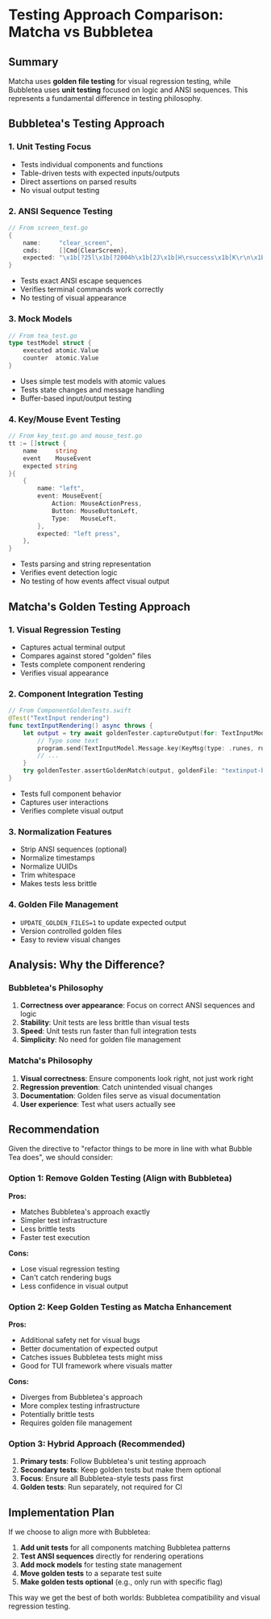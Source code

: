 # Testing Approach Comparison: Matcha vs Bubbletea

## Summary

Matcha uses **golden file testing** for visual regression testing, while Bubbletea uses **unit testing** focused on logic and ANSI sequences. This represents a fundamental difference in testing philosophy.

## Bubbletea's Testing Approach

### 1. Unit Testing Focus
- Tests individual components and functions
- Table-driven tests with expected inputs/outputs
- Direct assertions on parsed results
- No visual output testing

### 2. ANSI Sequence Testing
```go
// From screen_test.go
{
    name:     "clear_screen",
    cmds:     []Cmd{ClearScreen},
    expected: "\x1b[?25l\x1b[?2004h\x1b[2J\x1b[H\rsuccess\x1b[K\r\n\x1b[K\x1b[80D\x1b[2K\r\x1b[?2004l\x1b[?25h\x1b[?1002l\x1b[?1003l\x1b[?1006l",
}
```
- Tests exact ANSI escape sequences
- Verifies terminal commands work correctly
- No testing of visual appearance

### 3. Mock Models
```go
// From tea_test.go
type testModel struct {
    executed atomic.Value
    counter  atomic.Value
}
```
- Uses simple test models with atomic values
- Tests state changes and message handling
- Buffer-based input/output testing

### 4. Key/Mouse Event Testing
```go
// From key_test.go and mouse_test.go
tt := []struct {
    name     string
    event    MouseEvent
    expected string
}{
    {
        name: "left",
        event: MouseEvent{
            Action: MouseActionPress,
            Button: MouseButtonLeft,
            Type:   MouseLeft,
        },
        expected: "left press",
    },
}
```
- Tests parsing and string representation
- Verifies event detection logic
- No testing of how events affect visual output

## Matcha's Golden Testing Approach

### 1. Visual Regression Testing
- Captures actual terminal output
- Compares against stored "golden" files
- Tests complete component rendering
- Verifies visual appearance

### 2. Component Integration Testing
```swift
// From ComponentGoldenTests.swift
@Test("TextInput rendering")
func textInputRendering() async throws {
    let output = try await goldenTester.captureOutput(for: TextInputModel()) { program in
        // Type some text
        program.send(TextInputModel.Message.key(KeyMsg(type: .runes, runes: ["J"])))
        // ...
    }
    try goldenTester.assertGoldenMatch(output, goldenFile: "textinput-basic")
}
```
- Tests full component behavior
- Captures user interactions
- Verifies complete visual output

### 3. Normalization Features
- Strip ANSI sequences (optional)
- Normalize timestamps
- Normalize UUIDs
- Trim whitespace
- Makes tests less brittle

### 4. Golden File Management
- `UPDATE_GOLDEN_FILES=1` to update expected output
- Version controlled golden files
- Easy to review visual changes

## Analysis: Why the Difference?

### Bubbletea's Philosophy
1. **Correctness over appearance**: Focus on correct ANSI sequences and logic
2. **Stability**: Unit tests are less brittle than visual tests
3. **Speed**: Unit tests run faster than full integration tests
4. **Simplicity**: No need for golden file management

### Matcha's Philosophy
1. **Visual correctness**: Ensure components look right, not just work right
2. **Regression prevention**: Catch unintended visual changes
3. **Documentation**: Golden files serve as visual documentation
4. **User experience**: Test what users actually see

## Recommendation

Given the directive to "refactor things to be more in line with what Bubble Tea does", we should consider:

### Option 1: Remove Golden Testing (Align with Bubbletea)
**Pros:**
- Matches Bubbletea's approach exactly
- Simpler test infrastructure
- Less brittle tests
- Faster test execution

**Cons:**
- Lose visual regression testing
- Can't catch rendering bugs
- Less confidence in visual output

### Option 2: Keep Golden Testing as Matcha Enhancement
**Pros:**
- Additional safety net for visual bugs
- Better documentation of expected output
- Catches issues Bubbletea tests might miss
- Good for TUI framework where visuals matter

**Cons:**
- Diverges from Bubbletea's approach
- More complex testing infrastructure
- Potentially brittle tests
- Requires golden file management

### Option 3: Hybrid Approach (Recommended)
1. **Primary tests**: Follow Bubbletea's unit testing approach
2. **Secondary tests**: Keep golden tests but make them optional
3. **Focus**: Ensure all Bubbletea-style tests pass first
4. **Golden tests**: Run separately, not required for CI

## Implementation Plan

If we choose to align more with Bubbletea:

1. **Add unit tests** for all components matching Bubbletea patterns
2. **Test ANSI sequences** directly for rendering operations
3. **Add mock models** for testing state management
4. **Move golden tests** to a separate test suite
5. **Make golden tests optional** (e.g., only run with specific flag)

This way we get the best of both worlds: Bubbletea compatibility and visual regression testing.